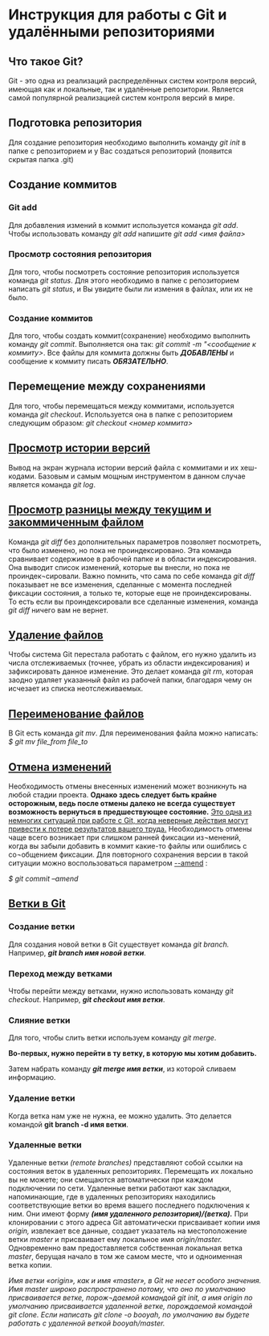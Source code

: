 # Инструкция для работы с Git и удалёнными репозиториями

## Что такое Git?
Git - это одна из реализаций распределённых систем контроля версий, имеющая как и локальные, так и удалённые репозитории. Является самой популярной реализацией систем контроля версий в мире.

## Подготовка репозитория
Для создание репозитория необходимо выполнить команду *git init* в папке с репозиторием и у Вас создаться репозиторий (появится скрытая папка .git)

## Создание коммитов

### Git add
Для добавления измений в коммит используется команда *git add*. Чтобы использовать команду *git add* напишите *git add <имя файла>*

### Просмотр состояния репозитория
Для того, чтобы посмотреть состояние репозитория используется команда *git status*. Для этого необходимо в папке с репозиторием написать *git status*, и Вы увидите были ли измения в файлах, или их не было.

### Создание коммитов
Для того, чтобы создать коммит(сохранение) необходимо выполнить команду *git commit*. Выполняется она так: *git commit -m "<сообщение к коммиту>*. Все файлы для коммита должны быть ***ДОБАВЛЕНЫ*** и сообщение к коммиту писать ***ОБЯЗАТЕЛЬНО***.

## Перемещение между сохранениями
Для того, чтобы перемещаться между коммитами, используется команда *git checkout*. Используется она в папке с репозиторием следующим образом: *git checkout <номер коммита>*

## <u>Просмотр истории версий</u>

Вывод на экран журнала истории версий файла с коммитами и их хеш-кодами.  Базовым и самым мощным инструментом в данном случае является команда *git log*.

## <u>Просмотр разницы между текущим и закоммиченным файлом </u>

Команда *git diff* без дополнительных параметров позволяет посмотреть, что было изменено, но пока не проиндексировано.
Эта команда сравнивает содержимое в рабочей папке и в области индексирования. Она выводит список изменений, которые вы внесли, но пока не проиндек¬сировали.
Важно помнить, что сама по себе команда *git diff* показывает не все изменения, сделанные с момента последней фиксации состояния, а только те, которые еще не проиндексированы. То есть если вы проиндексировали все сделанные изменения, команда *git diff* ничего вам не вернет.

## <u> Удаление файлов </u>

Чтобы система Git перестала работать с файлом, его нужно удалить из числа отслеживаемых (точнее, убрать из области индексирования) и зафиксировать данное изменение. Это делает команда *git rm*, которая заодно удаляет указанный файл из рабочей папки, благодаря чему он исчезает из списка неотслеживаемых.

## <u> Переименование файлов </u>

В Git есть команда *git mv*. Для переименования файла можно написать:
*$ git mv file_from file_to*

## <u> Отмена изменений </u>
Необходимость отмены внесенных изменений может возникнуть на любой стадии проекта. **Однако здесь следует быть крайне осторожным, ведь после отмены далеко не всегда существует возможность вернуться в предшествующее состояние.** <u>Это одна из немногих ситуаций при работе с Git, когда неверные действия могут привести к потере результатов вашего труда.</u>
Необходимость отмены чаще всего возникает при слишком ранней фиксации из¬менений, когда вы забыли добавить в коммит какие-то файлы или ошиблись с со¬общением фиксации. Для повторного сохранения версии в такой ситуации можно воспользоваться параметром <u> --amend</u> :

*$ git commit –amend*

## <u> Ветки в Git </u>

### Создание ветки

Для создания новой ветки в Git существует команда *git branch.* Например, *__git branch имя новой ветки__*.

### Переход между ветками

Чтобы перейти между ветками, нужно использовать команду *git checkout*. Например, *__git checkout имя ветки__*.

### Слияние ветки

Для того, чтобы слить ветки используем команду *git merge*. 

**Во-первых, нужно перейти в ту ветку, в которую мы хотим добавить.**

Затем набрать команду *__git merge имя ветки__*, из которой сливаем информацию.  

### Удаление ветки

Когда ветка нам уже не нужна, ее можно удалить. Это делается командой **git branch -d имя ветки**.


### Удаленные ветки

Удаленные ветки *(remote branches)* представляют собой ссылки на состояния веток в удаленных репозиториях. Перемещать их локально вы не можете; они смещаются автоматически при каждом подключении по сети. Удаленные ветки работают как закладки, напоминающие, где в удаленных репозиториях находились соответствующие ветки во время вашего последнего подключения к ним.
Они имеют форму *__(имя удаленного репозитория)/(ветка).__*
При клонировании с этого адреса Git автоматически присваивает копии имя *origin,* извлекает все данные, создает указатель на местоположение ветки *master* и присваивает ему локальное имя *origin/master.* Одновременно вам предоставляется собственная локальная ветка *master*, берущая начало в том же самом месте, что и одноименная ветка копии.

*Имя ветки «origin», как и имя «master», в Git не несет особого значения. Имя master широко распространено потому, что оно по умолчанию присваивается ветке, порож¬даемой командой git init, а имя origin по умолчанию присваивается удаленной ветке, порождаемой командой git clone. Если написать git clone -o booyah, по умолчанию вы будете работать с удаленной веткой booyah/master.*







